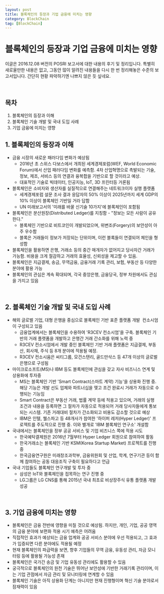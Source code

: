 ```yaml
---
layout: post
title: 블록체인의 등장과 기업 금융에 미치는 영향
category: BlockChain
tag: [BlockChain]
---
```

# 블록체인의 등장과 기업 금융에 미치는 영향

이글은 2016.12.08 버전의 POSRI 보고서에 대한 내용의 후기 및 정리입니다.
특별히 새로울만한 내용은 없고, 그동안 많이 알려진 내용들을 다시 한 번 정리해놓은 수준의 보고서입니다.
간단히 현황 파악하기엔 나쁘지 않은 듯 싶네요.

<br>

## 목차

<ol>
 	<li>블록체인의 등장과 이해</li>
 	<li>블록체인 기술 개발 및 국내 도입 사례</li>
 	<li>기업 금융에 미치는 영향</li>
</ol>

## 1. 블록체인의 등장과 이해

<ul>
 	<li>금융 시장의 새로운 패러다임 변화가 예상됨
<ul>
 	<li>2016년 초 스위스 다보스에서 개최된 세계경제포럼(WEF, World Economic Forum)에서 산업 패러다임 변화를 예측함. 4차 산업혁명으로 촉발되는 기술, 정보, 제조, 서비스 등의 연결과 융복합을 기반으로 할 것이라고 예상.</li>
 	<li>대표적인 기술로 빅데이터, 인공지능, IoT, 3D 프린터등 거론됨</li>
</ul>
</li>
 	<li>블록체인은 소비자와 생산자를 실질적으로 연결해주는 네트워크이자 실행 플랫폼
<ul>
 	<li>세계경제포럼 설문 조사 결과 응답자의 50% 이상이 2025년까지 세계 GDP의 10% 이상이 블록체인 기반일 거라 답함</li>
 	<li>UN 미래보고서의 '미래를 바꿀 신기술 10가지'에 블록체인이 포함됨</li>
</ul>
</li>
 	<li>블록체인은 분산원장(Distributed Ledger)를 지칭함 - "정보는 모든 사람이 공유한다."
<ul>
 	<li>블록체인 기반으로 비트코인이 개발되었으며, 위변조(Forgery)의 보안성이 아주 우수함</li>
 	<li>블록은 거래들이 정보가 저장되는 단위이며, 이런 블록들이 연결되어 체인을 형성함</li>
</ul>
</li>
 	<li>블록체인을 활용하면 은행, 거래소 등의 중간 매개자가 없어지고 당사자간 거래가 가능함. 비용을 크게 절감하고 거래의 효율성, 신뢰성을 제고할 수 있음.</li>
 	<li>블록체인은 지급결제, 송금, 무역금융, 금융거래 기록 관리, 보험, 부동산 등 다양한 분야에 활용 가능</li>
 	<li>블록체인의 관심은 계속 확대되며, 각국 중앙은행, 금융당국, 정부 차원에서도 관심을 가지고 있음</li>
</ul>

<br>

## 2. 블록체인 기술 개발 및 국내 도입 사례

<ul>
 	<li>해외 글로벌 기업, 대형 은행을 중심으로 블록체인 기반 표준 플랫폼 개발  컨소시엄이 구성되고 있음
<ul>
 	<li>금융업계에서는 블록체인을 수용하여 'R3CEV 컨소시엄'을 구축. 블록체인 기반의 거래 플랫폼을 개발하고 은행간 거래 간소화를 위해 노력 중</li>
 	<li>R3CEV 컨소시엄에서 개발 중인 블록체인 기반 거래 플랫폼은 지급결제, 부동산, 회사채, 주식 등 8개 분야에 적용될 예정.</li>
 	<li>R3CEV 컨소시움은 씨티그룹, 모건스탠리, 골드만삭스 등 47개 이상의 글로벌 은행으로 구성됨</li>
</ul>
</li>
 	<li>마이크로소프트(MS)나 IBM 등도 블록체인에 관심을 갖고 자사 비즈니스 연계 및 상용화에 투자중
<ul>
 	<li>MS는 블록체인 기반 'Smart Contract(스마트 계약) 기능'을 상용화 진행 중. 해당 기능은 개발 선도 업체와 파트너십을 맺고 조건 완료시 거래가 자동으로 수행되는 기능임</li>
 	<li>Smart Contract은 부동산 거래, 법률 계약 등에 적용고 있으며, 거래의 실행 조건과 내용을 등록하면 그 절차가 자동으로 적용되어 거래 당사자들에게 통보되는 시스템. 기존 거래대비 절차가 간소화되고 비용도 감소할 것으로 예상</li>
 	<li>IBM은 인텔, 웰스파고 등 48개사가 참여한 '하이퍼 레저(Hyper Ledger)' 프로젝트를 주도적으로 진행 중. 이와 별개로 'IBM 블록체인 연구소' 개설함</li>
</ul>
</li>
 	<li>국내에서는 블록체인을 정부 공공 서비스 및 기업 비즈니스 쪽에 적용 시도
<ul>
 	<li>한국예탁결제원은 2016년 7월부터 Hyper Ledger 회원으로 참여하여 활동</li>
 	<li>한국거래소는 블록체인 기반 KSM(Korea Startup Market) 프로젝트를 진행 중</li>
 	<li>한국금융연구원은 미래창조과학부, 금융위원회 및 산업, 학계, 연구기관 등이 함께 참여하는 공동 대응조직 구축이 필요하다고 언급</li>
</ul>
</li>
 	<li>국내 기업들도 블록체인 연구개발 및 투자 중
<ul>
 	<li>삼성은 IoT와 블록체인을 접목하는 연구 진행 중</li>
 	<li>LG그룹은 LG CNS를 통해 2015년 국내 최초로 비상장주식 유통 플랫폼 개발 성공</li>
</ul>
</li>
</ul>

<br>

## 3. 기업 금융에 미치는 영향

<ul>
 	<li>블록체인은 금융 전반에 영향을 미칠 것으로 예상됨. 하지만, 개인, 기업, 공공 영역의 금융 분야에 보편화 적용 시기 예측은 어려움</li>
 	<li>직접적인 효과가 예상되는 금융 업계와 공공 서비스 분야에 우선 적용되고, 그 효과가 입증되면 다른 분야에도 적용될 예정</li>
 	<li>현재 블록체인의 파급력을 보면, 향후 기업들의 무역 금융, 유동성 관리, 자금 모니터링 등에 활용될 가능성 존재</li>
 	<li>블록체인은 국가간 송금 및 기업 유동성 관리에도 활용할 수 있음</li>
 	<li>궁극적으로 블록체인의 원천 기술은 뛰어난 보안성에 기반한 거래기록 관리이며, 이는 기업 관점에서 자금 관리 및 모니터링에 연계할 수 있음</li>
 	<li>블록체인 기술은 아직 상용화 단계는 아니지만 현재 진행형이며 혁신 기술 분야로서 잠재력이 있음</li>
</ul>
